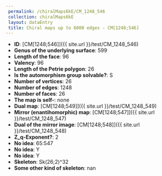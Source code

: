 ```yaml
--- 
 permalink: /chiralMaps6kE/CM_1248_546 
 collection: chiralMaps6kE
 layout: dataEntry
 title: Chiral maps up to 6000 edges - CM[1248;546]
---
```


- **ID**: [CM[1248;546]]({{ site.url }}/test/CM_1248_546)
- **Genus of the underlying surface**: 599
- **Length of the face**: 96
- **Valency**: 96
- **Length of the Petrie polygon**: 26
- **Is the automorphism group solvable?**: S
- **Number of vertices**: 26
- **Number of edges**: 1248
- **Number of faces**: 26
- **The map is self-**: none
- **Dual map**: [CM[1248;549]]({{ site.url }}/test/CM_1248_549)
- **Mirror (enantihomorphic) map**: [CM[1248;547]]({{ site.url }}/test/CM_1248_547)
- **Dual of the mirror image**: [CM[1248;548]]({{ site.url }}/test/CM_1248_548)
- **Z_q-Exponent?**: 2
- **No idea**:  65:547
- **No idea**: Y
- **No idea**: Y
- **Skeleton**: Sk(26;2)^32
- **Some other kind of skeleton**: nan
